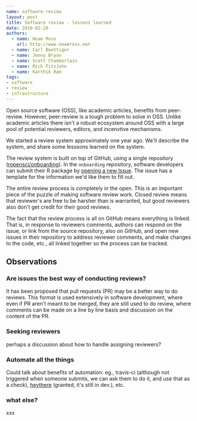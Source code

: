 ```yaml
---
name: software-review
layout: post
title: Software review - lessons learned
date: 2016-02-20
authors:
  - name: Noam Ross
    url: http://www.noamross.net
  - name: Carl Boettiger
  - name: Jenny Bryan
  - name: Scott Chamberlain
  - name: Rich FitzJohn
  - name: Karthik Ram
tags:
- software
- review
- infrastructure
---
```


Open source software (OSS), like academic articles, benefits from
peer-review. However, peer-review is a tough problem to solve in OSS.
Unlike academic articles there isn't a robust ecosystem around OSS
with a large pool of potential reviewers, editors, and incenvtive mechanisms.

We started a review system approximately one year ago. We'll describe the system, and share some lesssons learned on the system.

The review system is built on top of GitHub, using a single repository ([ropensci/onboarding][onboard]). In the `onboarding` repository, software developers can submit their R package by [opening a new Issue](https://github.com/ropensci/onboarding/issues/new). The issue has a template for the information we'd like them to fill out.

The entire review process is completely in the open. This is an important piece of the puzzle of making software review work. Closed review means that reviewer's are free to be harsher than is warranted, but good reviewers also don't get credit for their good reviews.

The fact that the review process is all on GitHub means everything is linked. That is, in response to reviewers comments, authors can respond on the issue, or link from the source repository, also on GitHub, and open new issues in their repository to address reviewer comments, and make changes to the code, etc., all linked together so the process can be tracked.

## Observations

### Are issues the best way of conducting reviews?

It has been proposed that pull requests (PR) may be a better way to do reviews. This format is used extensively in software development, where even if PR aren't meant to be merged, they are still used to do review, where comments can be made on a line by line basis and discussion on the content of the PR.

### Seeking reviewers

perhaps a discussion about how to handle assigning reviewers?

### Automate all the things

Could talk about benefits of automation: eg., travis-ci (although not triggered when someone submits, we can ask them to do it, and use that as a check), [heythere](https://github.com/ropenscilabs/heythere) (granted, it's still in dev.), etc.

### what else?

xxx

[onboard]: https://github.com/ropensci/onboarding
